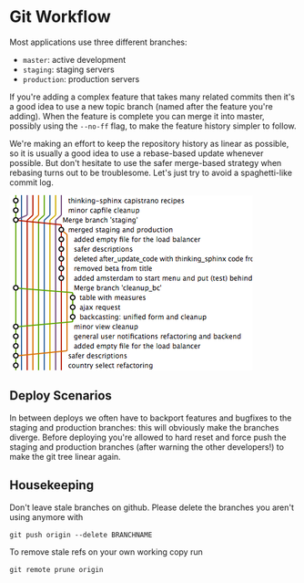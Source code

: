 # Git Workflow

Most applications use three different branches:

* `master`: active development
* `staging`: staging servers
* `production`: production servers

If you're adding a complex feature that takes many related commits then it's a good idea to use a new topic branch (named after the feature you're adding). When the feature is complete you can merge it into master, possibly using the `--no-ff` flag, to make the feature history simpler to follow.

We're making an effort to keep the repository history as linear as possible, so it is usually a good idea to use a rebase-based update whenever possible. But don't hesitate to use the safer merge-based strategy when rebasing turns out to be troublesome. Let's just try to avoid a spaghetti-like commit log.

![Git Chaos](images/git-chaos.png)

## Deploy Scenarios

In between deploys we often have to backport features and bugfixes to the staging and production branches: this will obviously make the branches diverge. Before deploying you're allowed to hard reset and force push the staging and production branches (after warning the other developers!) to make the git tree linear again.

## Housekeeping

Don't leave stale branches on github. Please delete the branches you aren't using anymore with

    git push origin --delete BRANCHNAME

To remove stale refs on your own working copy run

    git remote prune origin
